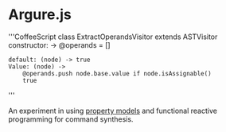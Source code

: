 Argure.js
=========

'''CoffeeScript
class ExtractOperandsVisitor extends ASTVisitor
	constructor: ->
		@operands = []
	
	default: (node) -> true
	Value: (node) ->
		@operands.push node.base.value if node.isAssignable()
		true
'''

An experiment in using [property
models](http://parasol.tamu.edu/~jarvi/papers/gpce08.pdf) and functional
reactive programming for command synthesis.

